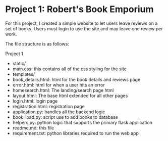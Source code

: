 # Project 1: Robert's Book Emporium

For this project, I created a simple website to let users leave reviews on a set of books. Users must login to use the site and may leave one review per work.

The file structure is as follows:

Project 1

* static/
 * main.css: this contains all of the css styling for the site
* templates/
 * book_details.html: html for the book details and reviews page
 * error.html: html for when a user hits an error
 * homesearch.html: The landing/search page html
 * layout.html: The base html extended for all other pages
 * login.html: login page
 * registration.html: registration page
* application.py: handles all the backend logic
* book_load.py: script use to add books to database
* helpers.py: python logic that supports the primary flask application
* readme.md: this file
* requirement.txt: python libraries required to run the web app
